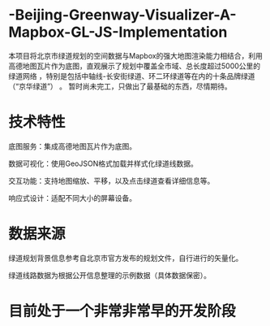 # -Beijing-Greenway-Visualizer-A-Mapbox-GL-JS-Implementation
本项目将北京市绿道规划的空间数据与Mapbox的强大地图渲染能力相结合，利用高德地图瓦片作为底图，直观展示了规划中覆盖全市域、总长度超过5000公里的绿道网络 ，特别是包括​​中轴线-长安街绿道​​、​​环二环绿道​​等在内的十条品牌绿道（“京华绿道”） 。 暂时尚未完工，只做出了最基础的东西，尽情期待。

# 技术特性

​​底图服务​​：集成高德地图瓦片作为底图。

​​数据可视化​​：使用GeoJSON格式加载并样式化绿道线数据。

​​交互功能​​：支持地图缩放、平移，以及点击绿道查看详细信息等。

​​响应式设计​​：适配不同大小的屏幕设备。

# 数据来源

绿道规划背景信息参考自北京市官方发布的规划文件，自行进行的矢量化。

绿道线路数据为根据公开信息整理的示例数据（具体数据保密）。

# 目前处于一个非常非常早的开发阶段
